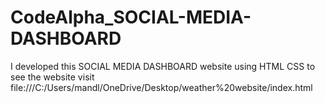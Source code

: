 # CodeAlpha_SOCIAL-MEDIA-DASHBOARD
I developed this SOCIAL MEDIA DASHBOARD  website using HTML CSS  to see the website visit file:///C:/Users/mandl/OneDrive/Desktop/weather%20website/index.html
